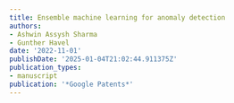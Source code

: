 ```yaml
---
title: Ensemble machine learning for anomaly detection
authors:
- Ashwin Assysh Sharma
- Gunther Havel
date: '2022-11-01'
publishDate: '2025-01-04T21:02:44.911375Z'
publication_types:
- manuscript
publication: '*Google Patents*'
---
```

